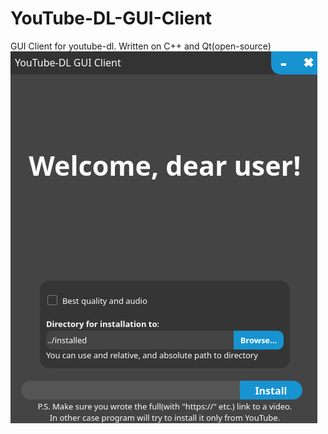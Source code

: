 # YouTube-DL-GUI-Client
GUI Client for youtube-dl. Written on C++ and Qt(open-source)
![Well, I thought it'll be here...](example.png)

